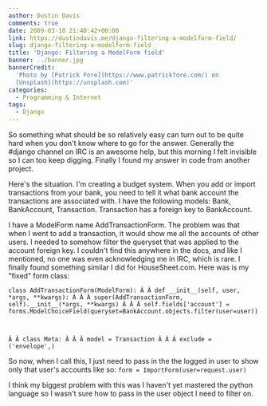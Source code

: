 ```yaml
---
author: Dustin Davis
comments: true
date: 2009-03-10 21:40:42+00:00
link: https://dustindavis.me/django-filtering-a-modelform-field/
slug: django-filtering-a-modelform-field
title: 'Django: Filtering a ModelForm field'
banner: ../banner.jpg
bannerCredit:
  'Photo by [Patrick Fore](https://www.patrickfore.com/) on
  [Unsplash](https://unsplash.com)'
categories:
  - Programming & Internet
tags:
  - Django
---
```


So something what should be so relatively easy can turn out to be quite hard
when you don't know where to go for the answer. Generally the #django channel on
IRC is an awesome help, but this morning I felt invisible so I can too keep
digging. Finally I found my answer in code from another project.

Here's the situation. I'm creating a budget system. When you add or import
transactions from your bank, you need to tell it what bank account the
transactions are associated with. I have the following models: Bank,
BankAccount, Transaction. Transaction has a foreign key to BankAccount.

I have a ModelForm name AddTransactionForm. The problem was that when I went to
add a transaction, it would show me all the accounts of other users. I needed to
somehow filter the queryset that was applied to the account foreign key. I
couldn't find this anywhere in the docs, and like I mentioned, no one was even
acknowledging me in IRC, which is rare. I finally found something similar I did
for HouseSheet.com. Here was is my "fixed" form class:

`class AddTransactionForm(ModelForm): Â Â def __init__(self, user, *args, **kwargs): Â Â Â super(AddTransactionForm, self).__init__(*args, **kwargs) Â Â Â self.fields['account'] = forms.ModelChoiceField(queryset=BankAccount.objects.filter(user=user))`

` `

`Â Â class Meta: Â Â Â model = Transaction Â Â Â exclude = ('envelope',)`

So now, when I call this, I just need to pass in the the logged in user to show
only that user's accounts like so: `form = ImportForm(user=request.user)`

I think my biggest problem with this was I haven't yet mastered the python
language so I wasn't sure how to pass in the user object I need to filter on.
